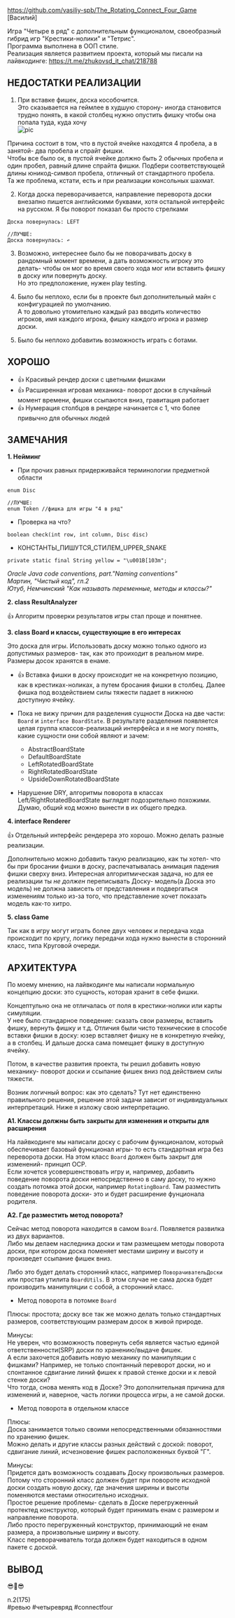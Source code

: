 https://github.com/vasiliy-spb/The_Rotating_Connect_Four_Game  
[Василий]

Игра "Четыре в ряд" с дополнительным функционалом, своеобразный гибрид игр "Крестики-нолики" и "Тетрис".  
Программа выполнена в ООП стиле.  
Реализация является развитием проекта, который мы писали на лайвкодинге: https://t.me/zhukovsd_it_chat/218788

## НЕДОСТАТКИ РЕАЛИЗАЦИИ

1. При вставке фишек, доска кособочится.  
Это сказывается на геймлее в худшую сторону- иногда становится трудно понять, в какой столбец нужно опустить фишку чтобы она попала туда, куда хочу  
![pic](https://github.com/raketareview/zsdchat_other/blob/master/content/resources/rev-connectfour002/img0.png)  

Причина состоит в том, что в пустой ячейке находятся 4 пробела, а в занятой- два пробела и спрайт фишки.  
Чтобы все было ок, в пустой ячейке должно быть 2 обычных пробела и один пробел, равный длине спрайта фишки. Подбери соответствующей длины юникод-символ пробела, отличный от стандартного пробела.  
Та же проблема, кстати, есть и при реализации консольных шахмат.

2. Когда доска переворачивается, направление переворота доски внезапно пишется английскими буквами, хотя остальной интерфейс на русском.
Я бы поворот показал бы просто стрелками
```
Доска повернулась: LEFT

//ЛУЧШЕ:
Доска повернулась: ↶
``` 

3. Возможно, интереснее было бы не поворачивать доску в рандомный момент времени, а дать возможность игроку это делать- чтобы он мог во время своего хода мог или вставить фишку в доску или повернуть доску.  
Но это предположение, нужен play testing.

4. Было бы неплохо, если бы в проекте был дополнительный майн с конфигурацией по умолчанию.  
А то довольно утомительно каждый раз вводить количество игроков, имя каждого игрока, фишку каждого игрока и размер доски.

5. Было бы неплохо добавитиь возможность играть с ботами.

## ХОРОШО

+ 👍 Красивый рендер доски с цветными фишками
+ 👍 Расширенная игровая механика- поворот доски в случайный момент времени, фишки ссыпаются вниз, гравитация работает
+ 👍 Нумерация столбцов в рендере начинается с 1, что более привычно для обычных людей

## ЗАМЕЧАНИЯ

**1. Нейминг**

- При прочих равных придерживайся терминологии предметной области
```
enum Disc

//ЛУЧШЕ:
enum Token //фишка для игры "4 в ряд"
```

- Проверка на что?
```
boolean check(int row, int column, Disc disc)
```
- КОНСТАНТЫ_ПИШУТСЯ_СТИЛЕМ_UPPER_SNAKE
```
private static final String yellow = "\u001B[103m";
```

*Oracle Java code conventions, part."Naming conventions"*  
*Мартин, "Чистый код", гл.2*  
*Ютуб, Немчинский "Как называть переменные, методы и классы?"*  

**2. class ResultAnalyzer**

👍 Алгоритм проверки результатов игры стал проще и понятнее.

**3. class Board и классы, существующие в его интересах**

Это доска для игры. Использовать доску можно только одного из допустимых размеров- так, как это проиходит в реальном мире. Размеры досок хранятся в енаме.

+ 👍 Вставка фишки в доску происходит не на конкретную позицию, как в крестиках-ноликах, а путем бросания фишки в столбец. 
Далее фишка под воздействием силы тяжести падает в нижнюю доступную ячейку.

- Пока не вижу причин для разделения сущности Доска на две части: `Board` и `interface BoardState`. 
В результате разделения появляется целая группа классов-реализаций интерфейса и я не могу понять, какие сущности они собой являют и зачем: 
  - AbstractBoardState
  - DefaultBoardState
  - LeftRotatedBoardState
  - RightRotatedBoardState
  - UpsideDownRotatedBoardState

- Нарушение DRY, алгоритмы поворота в классах Left/RightRotatedBoardState выглядят подозрительно похожими. Думаю, общий код можно вынести в их общего предка.

**4. interface Renderer**

👍 Отдельный интерфейс рендерера это хорошо. Можно делать разные реализации.

Дополнительно можно добавить такую реализацию, как ты хотел- что бы при бросании фишки в доску, распечатывалась анимация  падения фишки сверху вниз.
Интересная алгоритмическая задача, но для ее реализации ты *не должен* переписывать Доску- модель(а Доска это модель) не должна зависеть от представления и подвергаться изменениям только из-за того, что представление хочет показать модель как-то хитро.

**5. class Game**

Так как в игру могут играть более двух человек и передача хода происходит по кругу, логику передачи хода нужно вынести в сторонний класс, типа Круговой очереди. 


## АРХИТЕКТУРА

По моему мнению, на лайвкодинге мы написали нормальную концепцию доски: это сущность, которая хранит в себе фишки.  

Концептульно она не отличалась от поля в крестики-нолики или карты симуляции.  
У нее было стандарное поведение: cказать свои размеры, вставить фишку, вернуть фишку и т.д.
Отличия были чисто технические в способе вставки фишки в доску: юзер вставляет фишку не в конкретную ячейку, а в столбец. И дальше доска сама помещает фишку в доступную ячейку.

Потом, в качестве развития проекта, ты решил добавить новую механику- поворот доски и ссыпание фишек вниз под действием силы тяжести.

Возник логичный вопрос: как это сделать? Тут нет единственно правильного решения, решение этой задачи зависит от индивидуальных интерпретаций. Ниже я изложу свою интерпретацию.

**А1. Классы должны быть закрыты для изменения и открыты для расширения**

На лайвкодинге мы написали доску с рабочим функционалом, который обеспечивает базовый функционал игры- то есть стандартная игра без переворота доски.
На этом класс `Board` должен быть закрыт для изменений- принцип OCP.  
Если хочется усовершенствовать игру и, например, добавить поведение поворота доски непосредственно в саму доску, то нужно создать потомка этой доски, например `RotatingBoard`. Там разместить поведение поворота доски- это и будет расширение фунционала родителя.

**А2. Где разместить метод поворота?** 

Сейчас метод поворота находится в самом `Board`. Появляется развилка из двух вариантов.  
Либо мы делаем наследника доски и там размещаем методы поворота доски, при котором доска поменяет местами ширину и высоту и произведет ссыпание фишек вниз.  

Либо это будет делать сторонний класс, например `ПоворачивательДоски` или простая утилита `BoardUtils`. В этом случае не сама доска будет производить манипуляции с собой, а сторонний класс.

* Метод поворота в потомке `Board`

Плюсы: простота; доску все так же можно делать только стандартных размеров, соответствующим размерам досок в живой природе.

Минусы:  
Не уверен, что возможность повернуть себя является частью единой ответственности(SRP) доски по хранению/выдаче фишек.  
А если захочется добавить новую механику по манипуляции с фишками? Например, не только спонтанный переворот доски, но и спонтанное сдвигание линий фишек к правой стенке доски и к левой стенке доски?  
Что тогда, снова менять код в Доске? Это дополнительная причина для изменений и, наверное, часть логики процесса игры, а не самой доски.

* Метод поворота в отдельном классе

Плюсы:  
Доска занимается только своими непосредственными обязанностями по хранению фишек.  
Можно делать и другие классы разных действий с доской: поворот, сдвигание линий, исчезновение фишек расположенных буквой "Г".

Минусы:  
Придется дать возможность создавать Доску произвольных размеров.  
Потому что сторонний класс должен будет при повороте исходной доски создать новую доску, где значения ширины и высоты поменяются местами относительно исходных.  
Простое решение проблемы- сделать в Доске перегруженный протектед конструктор, который будет принимать енам с размером и направление поворота.  
Либо просто перегруженный конструктор, принимающий не енам размера, а произвольные ширину и высоту.  
Класс переворачиватель тогда должен будет находиться в одном пакете с доской.

## ВЫВОД

😎🤝😎

n.2(175)  
#ревью #четыревряд #connectfour 
